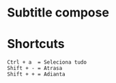 # Subtitle compose

# Shortcuts
```
Ctrl + a  = Seleciona tudo
Shift + - = Atrasa
Shift + + = Adianta
```